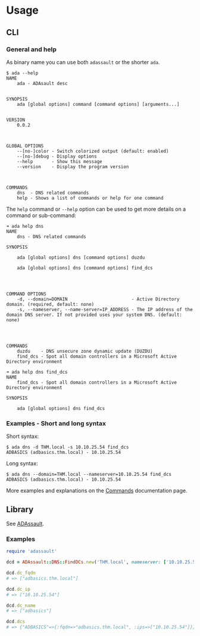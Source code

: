 # Usage

## CLI

### General and help

As binary name you can use both `adassault` or the shorter `ada`.

```plaintext
$ ada --help
NAME
    ada - ADAsault desc


SYNOPSIS
    ada [global options] command [command options] [arguments...]


VERSION
    0.0.2



GLOBAL OPTIONS
    --[no-]color - Switch colorized output (default: enabled)
    --[no-]debug - Display options
    --help       - Show this message
    --version    - Display the program version



COMMANDS
    dns  - DNS related commands
    help - Shows a list of commands or help for one command
```

The `help` command or `--help` option can be used to get more details on a command or sub-command:

```
➜ ada help dns
NAME
    dns - DNS related commands

SYNOPSIS

    ada [global options] dns [command options] duzdu

    ada [global options] dns [command options] find_dcs




COMMAND OPTIONS
    -d, --domain=DOMAIN                        - Active Directory domain. (required, default: none)
    -s, --nameserver, --name-server=IP_ADDRESS - The IP address of the domain DNS server. If not provided uses your system DNS. (default: none)




COMMANDS
    duzdu    - DNS unsecure zone dynamic update (DUZDU)
    find_dcs - Spot all domain controllers in a Microsoft Active Directory environment

➜ ada help dns find_dcs
NAME
    find_dcs - Spot all domain controllers in a Microsoft Active Directory environment

SYNOPSIS

    ada [global options] dns find_dcs
```

### Examples - Short and long syntax

Short syntax:

```plaintext
$ ada dns -d THM.local -s 10.10.25.54 find_dcs
ADBASICS (adbasics.thm.local) - 10.10.25.54
```

Long syntax:

```plaintext
$ ada dns --domain=THM.local --nameserver=10.10.25.54 find_dcs
ADBASICS (adbasics.thm.local) - 10.10.25.54
```

More examples and explanations on the [Commands](https://noraj.github.io/ADAssault/yard/file.Commands.html) documentation page.

## Library

See [ADAssault](https://noraj.github.io/ADAssault/yard/ADAssault/).

### Examples

```ruby
require 'adassault'

dcd = ADAssault::DNS::FindDCs.new('THM.local', nameserver: ['10.10.25.54'])

dcd.dc_fqdn
# => ["adbasics.thm.local"]

dcd.dc_ip
# => ["10.10.25.54"]

dcd.dc_name
# => ["adbasics"]

dcd.dcs
# => {"ADBASICS"=>{:fqdn=>"adbasics.thm.local", :ips=>["10.10.25.54"]}}
```
